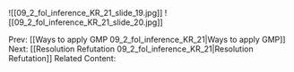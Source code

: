 ﻿

![[09_2_fol_inference_KR_21_slide_19.jpg]]
![[09_2_fol_inference_KR_21_slide_20.jpg]]


Prev: [[Ways to apply GMP 09_2_fol_inference_KR_21|Ways to apply GMP]]
Next: [[Resolution Refutation 09_2_fol_inference_KR_21|Resolution Refutation]]
Related Content: